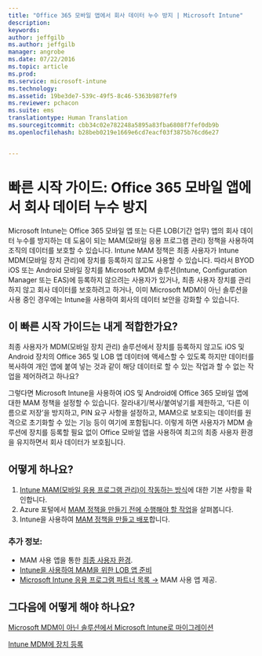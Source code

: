 ```yaml
---
title: "Office 365 모바일 앱에서 회사 데이터 누수 방지 | Microsoft Intune"
description: 
keywords: 
author: jeffgilb
ms.author: jeffgilb
manager: angrobe
ms.date: 07/22/2016
ms.topic: article
ms.prod: 
ms.service: microsoft-intune
ms.technology: 
ms.assetid: 19be3de7-539c-49f5-8c46-5363b987fef9
ms.reviewer: pchacon
ms.suite: ems
translationtype: Human Translation
ms.sourcegitcommit: cbb34c02e782248a5895a83fba6808f7fef0db9b
ms.openlocfilehash: b28beb0219e1669e6cd7eacf03f3875b76cd6e27


---
```


# 빠른 시작 가이드: Office 365 모바일 앱에서 회사 데이터 누수 방지
Microsoft Intune는 Office 365 모바일 앱 또는 다른 LOB(기간 업무) 앱의 회사 데이터 누수를 방지하는 데 도움이 되는 MAM(모바일 응용 프로그램 관리) 정책을 사용하여 조직의 데이터를 보호할 수 있습니다. Intune MAM 정책은 최종 사용자가 Intune MDM(모바일 장치 관리)에 장치를 등록하지 않고도 사용할 수 있습니다. 따라서 BYOD iOS 또는 Android 모바일 장치를 Microsoft MDM 솔루션(Intune, Configuration Manager 또는 EAS)에 등록하지 않으려는 사용자가 있거나, 최종 사용자 장치를 관리하지 않고 회사 데이터를 보호하려고 하거나, 이미 Microsoft MDM이 아닌 솔루션을 사용 중인 경우에는 Intune을 사용하여 회사의 데이터 보안을 강화할 수 있습니다.   

## 이 빠른 시작 가이드는 내게 적합한가요?
최종 사용자가 MDM(모바일 장치 관리) 솔루션에서 장치를 등록하지 않고도 iOS 및 Android 장치의 Office 365 및 LOB 앱 데이터에 액세스할 수 있도록 하지만 데이터를 복사하여 개인 앱에 붙여 넣는 것과 같이 해당 데이터로 할 수 있는 작업과 할 수 없는 작업을 제어하려고 하나요?

그렇다면 Microsoft Intune을 사용하여 iOS 및 Android에 Office 365 모바일 앱에 대한 MAM 정책을 설정할 수 있습니다. 잘라내기/복사/붙여넣기를 제한하고, ‘다른 이름으로 저장’을 방지하고, PIN 요구 사항을 설정하고, MAM으로 보호되는 데이터를 원격으로 초기화할 수 있는 기능 등이 여기에 포함됩니다.  이렇게 하면 사용자가 MDM 솔루션에 장치를 등록할 필요 없이 Office 모바일 앱을 사용하여 최고의 최종 사용자 환경을 유지하면서 회사 데이터가 보호됩니다.

## 어떻게 하나요?
1.  [Intune MAM(모바일 응용 프로그램 관리)이 작동하는 방식](/intune/deploy-use/protect-app-data-using-mobile-app-management-policies-with-microsoft-intune)에 대한 기본 사항을 확인합니다.
2.  Azure 포털에서 [MAM 정책을 만들기 전에 수행해야 할 작업](/intune/deploy-use/get-ready-to-configure-mobile-app-management-policies-with-microsoft-intune)을 살펴봅니다.
3.  Intune을 사용하여 [MAM 정책을 만들고 배포](/intune/deploy-use/create-and-deploy-mobile-app-management-policies-with-microsoft-intune)합니다.

### 추가 정보:
- MAM 사용 앱을 통한 [최종 사용자 환경](/intune/deploy-use/end-user-experience-for-mam-enabled-apps-with-microsoft-intune).
- [Intune을 사용하여 MAM을 위한 LOB 앱 준비](/intune/deploy-use/decide-how-to-prepare-apps-for-mobile-application-management-with-microsoft-intune)
- <a href="https://www.microsoft.com/en-us/cloud-platform/microsoft-intune-partners" target="_blank"> Microsoft Intune 응용 프로그램 파트너 목록 &rarr;</a> MAM 사용 앱 제공.

## 그다음에 어떻게 해야 하나요?
[Microsoft MDM이 아닌 솔루션에서 Microsoft Intune로 마이그레이션](/intune/deploy-use/migrate-to-intune)

[Intune MDM에 장치 등록](/intune/deploy-use/enroll-devices-in-microsoft-intune)



<!--HONumber=Oct16_HO3-->


